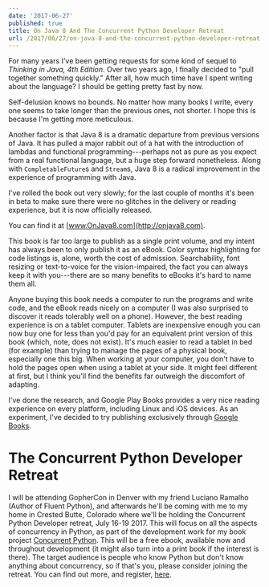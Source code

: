 ```yaml
---
date: '2017-06-27'
published: true
title: On Java 8 And The Concurrent Python Developer Retreat
url: /2017/06/27/on-java-8-and-the-concurrent-python-developer-retreat
---
```



For many years I've been getting requests for some kind of sequel to *Thinking
in Java, 4th Edition*. Over two years ago, I finally decided to "pull together
something quickly." After all, how much time have I spent writing about the
language? I should be getting pretty fast by now.

Self-delusion knows no bounds. No matter how many books I write, every one
seems to take longer than the previous ones, not shorter. I hope this is
because I'm getting more meticulous.

Another factor is that Java 8 is a dramatic departure from previous versions
of Java. It has pulled a major rabbit out of a hat with the introduction of
lambdas and functional programming---perhaps not as pure as you expect from a
real functional language, but a huge step forward nonetheless. Along with
`CompletableFuture`s and `Stream`s,  Java 8 is a radical improvement in the
experience of programming with Java.

I've rolled the book out very slowly; for the last couple of months it's been
in beta to make sure there were no glitches in the delivery or reading
experience, but it is now officially released.

You can find it at [www.OnJava8.com](http://onjava8.com).

This book is far too large to publish as a single print volume, and my intent
has always been to only publish it as an eBook. Color syntax highlighting for
code listings is, alone, worth the cost of admission. Searchability, font
resizing or text-to-voice for the vision-impaired, the fact you can always
keep it with you---there are so many benefits to eBooks it's hard to name them
all.

Anyone buying this book needs a computer to run the programs and write code,
and the eBook reads nicely on a computer (I was also surprised to discover it
reads tolerably well on a phone). However, the best reading experience is on a
tablet computer. Tablets are inexpensive enough you can now buy one for less
than you'd pay for an equivalent print version of this book (which, note, does
not exist). It's much easier to read a tablet in bed (for example) than trying
to manage the pages of a physical book, especially one this big. When working
at your computer, you don't have to hold the pages open when using a tablet at
your side. It might feel different at first, but I think you'll find the
benefits far outweigh the discomfort of adapting.

I've done the research, and Google Play Books provides a very nice reading
experience on every platform, including Linux and iOS devices. As an
experiment, I've decided to try publishing exclusively through [Google
Books](http://onjava8.com).

# The Concurrent Python Developer Retreat

I will be attending GopherCon in Denver with my friend Luciano Ramalho (Author
of Fluent Python), and afterwards he'll be coming with me to my home in
Crested Butte, Colorado where we'll be holding the Concurrent Python Developer
retreat, July 16-19 2017. This will focus on all the aspects of concurrency in
Python, as part of the development work for my book project [Concurrent
Python](http://www.ConcurrentPython.com). This will be a free ebook, available now
and throughout development (it might also turn into a print book if the
interest is there). The target audience is people who know Python but don't
know anything about concurrency, so if that's you, please consider joining the
retreat. You can find out more, and register, [here](http://www.Developer-Retreat.com).